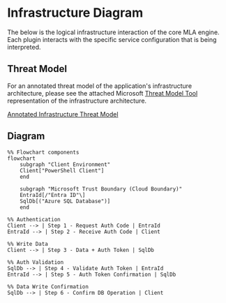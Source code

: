 # Infrastructure Diagram

The below is the logical infrastructure interaction of the core MLA engine.
Each plugin interacts with the specific service configuration that is being interpreted.

## Threat Model

For an annotated threat model of the application's infrastructure architecture, please see the attached Microsoft [Threat Model Tool](https://aka.ms/tmt) representation of the infrastructure architecture.

[Annotated Infrastructure Threat Model](../assets/threat-models/infrastructure.tm7)

## Diagram

``` mermaid
%% Flowchart components
flowchart
    subgraph "Client Environment"
    Client["PowerShell Client"]
    end
    
    subgraph "Microsoft Trust Boundary (Cloud Boundary)"
    EntraId[/"Entra ID"\]
    SqlDb[("Azure SQL Database")]
    end

%% Authentication
Client --> | Step 1 - Request Auth Code | EntraId
EntraId --> | Step 2 - Receive Auth Code | Client

%% Write Data
Client --> | Step 3 - Data + Auth Token | SqlDb

%% Auth Validation
SqlDb --> | Step 4 - Validate Auth Token | EntraId
EntraId --> | Step 5 - Auth Token Confirmation | SqlDb

%% Data Write Confirmation
SqlDb --> | Step 6 - Confirm DB Operation | Client
```
